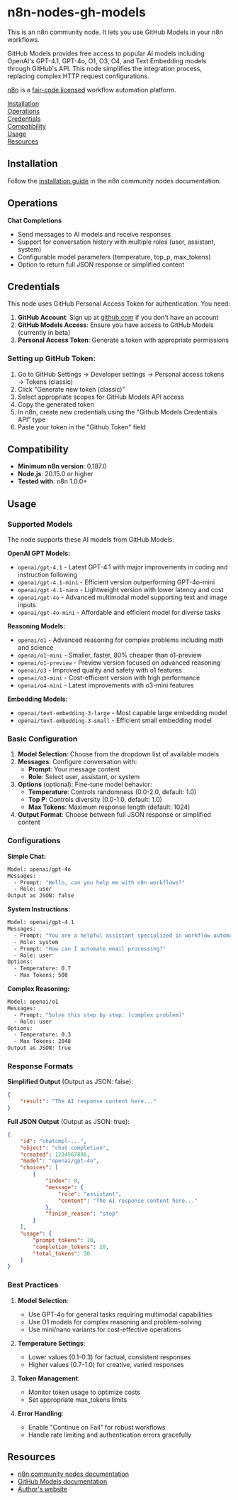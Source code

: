 # n8n-nodes-gh-models

This is an n8n community node. It lets you use GitHub Models in your n8n workflows.

GitHub Models provides free access to popular AI models including OpenAI's GPT-4.1, GPT-4o, O1, O3, O4, and Text Embedding models through GitHub's API. This node simplifies the integration process, replacing complex HTTP request configurations.

[n8n](https://n8n.io/) is a [fair-code licensed](https://docs.n8n.io/reference/license/) workflow automation platform.

[Installation](#installation)  
[Operations](#operations)  
[Credentials](#credentials)  
[Compatibility](#compatibility)  
[Usage](#usage)  
[Resources](#resources)

## Installation

Follow the [installation guide](https://docs.n8n.io/integrations/community-nodes/installation/) in the n8n community nodes documentation.

## Operations

**Chat Completions**

- Send messages to AI models and receive responses
- Support for conversation history with multiple roles (user, assistant, system)
- Configurable model parameters (temperature, top_p, max_tokens)
- Option to return full JSON response or simplified content

## Credentials

This node uses GitHub Personal Access Token for authentication. You need:

1. **GitHub Account**: Sign up at [github.com](https://github.com) if you don't have an account
2. **GitHub Models Access**: Ensure you have access to GitHub Models (currently in beta)
3. **Personal Access Token**: Generate a token with appropriate permissions

### Setting up GitHub Token:

1. Go to GitHub Settings → Developer settings → Personal access tokens → Tokens (classic)
2. Click "Generate new token (classic)"
3. Select appropriate scopes for GitHub Models API access
4. Copy the generated token
5. In n8n, create new credentials using the "Github Models Credentials API" type
6. Paste your token in the "Github Token" field

## Compatibility

- **Minimum n8n version**: 0.187.0
- **Node.js**: 20.15.0 or higher
- **Tested with**: n8n 1.0.0+

## Usage

### Supported Models

The node supports these AI models from GitHub Models:

**OpenAI GPT Models:**

- `openai/gpt-4.1` - Latest GPT-4.1 with major improvements in coding and instruction following
- `openai/gpt-4.1-mini` - Efficient version outperforming GPT-4o-mini
- `openai/gpt-4.1-nano` - Lightweight version with lower latency and cost
- `openai/gpt-4o` - Advanced multimodal model supporting text and image inputs
- `openai/gpt-4o-mini` - Affordable and efficient model for diverse tasks

**Reasoning Models:**

- `openai/o1` - Advanced reasoning for complex problems including math and science
- `openai/o1-mini` - Smaller, faster, 80% cheaper than o1-preview
- `openai/o1-preview` - Preview version focused on advanced reasoning
- `openai/o3` - Improved quality and safety with o1 features
- `openai/o3-mini` - Cost-efficient version with high performance
- `openai/o4-mini` - Latest improvements with o3-mini features

**Embedding Models:**

- `openai/text-embedding-3-large` - Most capable large embedding model
- `openai/text-embedding-3-small` - Efficient small embedding model

### Basic Configuration

1. **Model Selection**: Choose from the dropdown list of available models
2. **Messages**: Configure conversation with:
   - **Prompt**: Your message content
   - **Role**: Select user, assistant, or system
3. **Options** (optional): Fine-tune model behavior:
   - **Temperature**: Controls randomness (0.0-2.0, default: 1.0)
   - **Top P**: Controls diversity (0.0-1.0, default: 1.0)
   - **Max Tokens**: Maximum response length (default: 1024)
4. **Output Format**: Choose between full JSON response or simplified content

### Configurations

**Simple Chat:**

```bash
Model: openai/gpt-4o
Messages:
  - Prompt: "Hello, can you help me with n8n workflows?"
  - Role: user
Output as JSON: false
```

**System Instructions:**

```bash
Model: openai/gpt-4.1
Messages:
  - Prompt: "You are a helpful assistant specialized in workflow automation."
  - Role: system
  - Prompt: "How can I automate email processing?"
  - Role: user
Options:
  - Temperature: 0.7
  - Max Tokens: 500
```

**Complex Reasoning:**

```bash
Model: openai/o1
Messages:
  - Prompt: "Solve this step by step: [complex problem]"
  - Role: user
Options:
  - Temperature: 0.3
  - Max Tokens: 2048
Output as JSON: true
```

### Response Formats

**Simplified Output** (Output as JSON: false):

```json
{
	"result": "The AI response content here..."
}
```

**Full JSON Output** (Output as JSON: true):

```json
{
	"id": "chatcmpl-...",
	"object": "chat.completion",
	"created": 1234567890,
	"model": "openai/gpt-4o",
	"choices": [
		{
			"index": 0,
			"message": {
				"role": "assistant",
				"content": "The AI response content here..."
			},
			"finish_reason": "stop"
		}
	],
	"usage": {
		"prompt_tokens": 10,
		"completion_tokens": 20,
		"total_tokens": 30
	}
}
```

### Best Practices

1. **Model Selection**:
   - Use GPT-4o for general tasks requiring multimodal capabilities
   - Use O1 models for complex reasoning and problem-solving
   - Use mini/nano variants for cost-effective operations

2. **Temperature Settings**:
   - Lower values (0.1-0.3) for factual, consistent responses
   - Higher values (0.7-1.0) for creative, varied responses

3. **Token Management**:
   - Monitor token usage to optimize costs
   - Set appropriate max_tokens limits

4. **Error Handling**:
   - Enable "Continue on Fail" for robust workflows
   - Handle rate limiting and authentication errors gracefully

## Resources

- [n8n community nodes documentation](https://docs.n8n.io/integrations/#community-nodes)
- [GitHub Models documentation](https://docs.github.com/en/github-models)
- [Author's website](https://truonghaidang.com)
